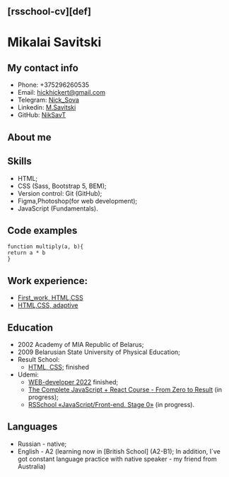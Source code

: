 ## [rsschool-cv][def]
# Mikalai Savitski
## My contact info  

  - Phone: +375296260535
  - Email: hickhickert@gmail.com
  - Telegram: [Nick_Sova](https://t.me/Nick_Sova)
  - Linkedin: [M.Savitski](https://www.linkedin.com/in/mikalai-savitski-994987238/)
  - GitHub: [NikSavT](https://github.com/NikSavT)

## About me



## Skills

  - HTML;
  - CSS (Sass, Bootstrap 5, BEM);
  - Version control: Git (GitHub);
  - Figma,Photoshop(for web development);
  - JavaScript (Fundamentals).
  
## Code examples
  ```
  function multiply(a, b){
  return a * b
}
```

## Work experience:
  - [First_work, HTML,CSS](https://niksavt.github.io/Portfolio/)
  - [HTML,CSS, adaptive](https://github.com/NikSavT/Udemi_project_Uber)

## Education
  - 2002 Academy of MIA Republic of Belarus;
  - 2009 Belarusian State University of Physical Education;
  - Result School:
      - [HTML, CSS;](https://result.school/products/html-css) finished
  - Udemi:
      - [WEB-developer 2022](https://www.udemy.com/course/webdeveloper/) finished;
      - [The Complete JavaScript + React Course - From Zero to Result](https://www.udemy.com/course/javascript_full/) (in progress);
      - [RSSchool «JavaScript/Front-end. Stage 0»](https://rs.school/js-stage0/) (in progress).

## Languages
  - Russian - native;
  - English - A2 (learning now in [British School] (A2-B1); In addition, I`ve got constant language practice with native speaker - my friend from Australia) 
